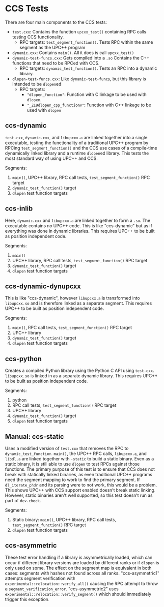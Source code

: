 # CCS Tests

There are four main components to the CCS tests:

* `test.cxx`: Contains the function `upcxx_test()` containing RPC calls testing
  CCS functionality.
    * RPC targets: `test_segment_function()`. Tests RPC within the same segment
      as the UPC++ program
* `dynamic.cxx`:  Contains `main()`. All it does is call `upcxx_test()`
* `dynamic-test-funcs.cxx`:  Gets compiled into a `.so` Contains the C++
  functions that need to be RPCed with CCS.
    * RPC targets: `dynamic_test_function()`. Tests an RPC into a dynamic
      library.
* `dlopen-test-funcs.cxx`: Like `dynamic-test-funcs`, but this library is
  intended to be `dlopen`ed 
    * RPC targets:
        * `"dlopen_function"`: Function with C linkage to be used with `dlopen`.
        * `"_Z19dlopen_cpp_functionv"`: Function with C++ linkage to be used with
          `dlopen`

## ccs-dynamic

`test.cxx`, `dynamic.cxx`, and `libupcxx.a` are linked together into a single
executable, testing the functionality of a traditional UPC++ program by RPCing
`test_segment_function()` and the CCS use cases of a compile-time dynamically
linked library and a runtime `dlopen`ed library. This tests the most standard
way of using UPC++ and CCS.

Segments:

1. `main()`, UPC++ library, RPC call tests, `test_segment_function()` RPC
   target 
2. `dynamic_test_function()` target 
3. `dlopen` test function targets

## ccs-inlib

Here, `dynamic.cxx` and `libupcxx.a` are linked together to form a `.so`. The
executable contains no UPC++ code.  This is like "ccs-dynamic" but as if
everything was done in dynamic libraries. This requires UPC++ to be built as
position independent code.  

Segments:

1. `main()` 
2. UPC++ library, RPC call tests, `test_segment_function()` RPC target 
3. `dynamic_test_function()` target
4. `dlopen` test function targets

## ccs-dynamic-dynupcxx

This is like "ccs-dynamic", however `libupcxx.a` is transformed into
`libupcxx.so` and is therefore linked as a separate segment. This requires
UPC++ to be built as position independent code.

Segments:

1. `main()`, RPC call tests, `test_segment_function()` RPC target 
2. UPC++ library
3. `dynamic_test_function()` target
4. `dlopen` test function targets

## ccs-python

Creates a compiled Python library using the Python C API using `test.cxx`.
`libupcxx.so` is linked in as a separate dynamic library. This requires UPC++
to be built as position independent code.

Segments:

1. python 
2. RPC call tests, `test_segment_function()` RPC target 
3. UPC++ library
4. `dynamic_test_function()` target
5. `dlopen` test function targets

## Manual: ccs-static

Uses a modified version of `test.cxx` that removes the RPC to
`dynamic_test_function`. `main()`, the UPC++ RPC calls, `libupcxx.a`, and
`libdl.a` are linked together with `-static` to build a static binary. Even as
a static binary, it is still able to use `dlopen` to test RPCs against those
functions.  The primary purpose of this test is to ensure that CCS does not
break with statically linked binaries, as even traditional UPC++ programs need
the segment mapping to work to find the primary segment. If `dl_iterate_phdr`
and its parsing were to not work, this would be a problem. This shows UPC++
with CCS support enabled doesn't break static linking.  However, static
binaries aren't well supported, so this test doesn't run as part of
`dev-check`.

Segments:

1. Static binary: `main()`, UPC++ library, RPC call tests,
   `test_segment_function()` RPC target
2. `dlopen` test function targets

## ccs-asymmetric

These test error handling if a library is asymmetrically loaded, which can
occur if different library versions are loaded by different ranks or if
`dlopen` is only used on some. The effect on the segment map is equivalent in
both cases: segments with hashes not found across all ranks. "ccs-asymmetric1"
attempts segment verification with `experimental::relocation::verify_all()`
causing the RPC attempt to throw a `segment_verification_error`.
"ccs-asymmetric2" uses `experimental::relocation::verify_segment()` which
should immediately trigger this exception.
